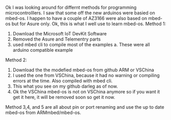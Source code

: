 Ok I was looking around for differnt methods for programming microcontrolllers. I saw that some off the new arduinos were basied on mbed-os. I happen to have a couple of AZ3166 were also based on mbed-os but for Asure only. Ok, this is what I well use to learn mbed-os.
Method 1:
1. Download the Microsoft IoT DevKit Software
2. Removed the Asure and Telementry parts
3. used mbed cli to compile most of the examples
     a. These were all arduino compatible example
     
Method 2:
1. Download the the modefied mbed-os from github ARM or VSChina
2. I used the one from VSChina, because it had no warning or  compiling errors at the time. Also compiled with mbed cli.
3. This what you see on my github darleg as of now.
4. Ok the VSChina mbed-os is not on VSChina anymore so if you want it get it here, it will be removed soon so get it now.

Method 3,4, and 5 are all about pin or port renaming and use the up to date mbed-os from ARMmbed/mbed-os.
